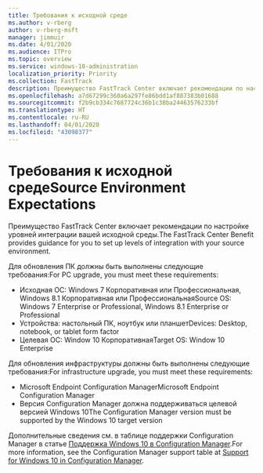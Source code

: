 ```yaml
---
title: Требования к исходной среде
ms.author: v-rberg
author: v-rberg-msft
manager: jimmuir
ms.date: 4/01/2020
ms.audience: ITPro
ms.topic: overview
ms.service: windows-10-administration
localization_priority: Priority
ms.collection: FastTrack
description: Преимущество FastTrack Center включает рекомендации по настройке уровней интеграции вашей исходной среды для развертывания Windows 10.
ms.openlocfilehash: a7d67299c360a6a297fe86bdd1af887383b01688
ms.sourcegitcommit: f2b9cb334c7687724c36b1c38ba24463576233bf
ms.translationtype: HT
ms.contentlocale: ru-RU
ms.lasthandoff: 04/01/2020
ms.locfileid: "43098377"
---
```

# <a name="source-environment-expectations"></a><span data-ttu-id="17984-103">Требования к исходной среде</span><span class="sxs-lookup"><span data-stu-id="17984-103">Source Environment Expectations</span></span>

<span data-ttu-id="17984-104">Преимущество FastTrack Center включает рекомендации по настройке уровней интеграции вашей исходной среды.</span><span class="sxs-lookup"><span data-stu-id="17984-104">The FastTrack Center Benefit provides guidance for you to set up levels of integration with your source environment.</span></span>
  
<span data-ttu-id="17984-105">Для обновления ПК должны быть выполнены следующие требования:</span><span class="sxs-lookup"><span data-stu-id="17984-105">For PC upgrade, you must meet these requirements:</span></span>

- <span data-ttu-id="17984-106">Исходная ОС: Windows 7 Корпоративная или Профессиональная, Windows 8.1 Корпоративная или Профессиональная</span><span class="sxs-lookup"><span data-stu-id="17984-106">Source OS: Windows 7 Enterprise or Professional, Windows 8.1 Enterprise or Professional</span></span>
- <span data-ttu-id="17984-107">Устройства: настольный ПК, ноутбук или планшет</span><span class="sxs-lookup"><span data-stu-id="17984-107">Devices: Desktop, notebook, or tablet form factor</span></span>
- <span data-ttu-id="17984-108">Целевая ОС: Window 10 Корпоративная</span><span class="sxs-lookup"><span data-stu-id="17984-108">Target OS: Window 10 Enterprise</span></span>

<span data-ttu-id="17984-109">Для обновления инфраструктуры должны быть выполнены следующие требования:</span><span class="sxs-lookup"><span data-stu-id="17984-109">For infrastructure upgrade, you must meet these requirements:</span></span>   

- <span data-ttu-id="17984-110">Microsoft Endpoint Configuration Manager</span><span class="sxs-lookup"><span data-stu-id="17984-110">Microsoft Endpoint Configuration Manager</span></span>  
- <span data-ttu-id="17984-111">Версия Configuration Manager должна поддерживаться целевой версией Windows 10</span><span class="sxs-lookup"><span data-stu-id="17984-111">The Configuration Manager version must be supported by the Windows 10 target version</span></span>

<span data-ttu-id="17984-112">Дополнительные сведения см. в таблице поддержки Configuration Manager в статье [Поддержка Windows 10 в Configuration Manager](https://docs.microsoft.com/sccm/core/plan-design/configs/support-for-windows-10).</span><span class="sxs-lookup"><span data-stu-id="17984-112">For more information, see the Configuration Manager support table at [Support for Windows 10 in Configuration Manager](https://docs.microsoft.com/sccm/core/plan-design/configs/support-for-windows-10).</span></span>
  